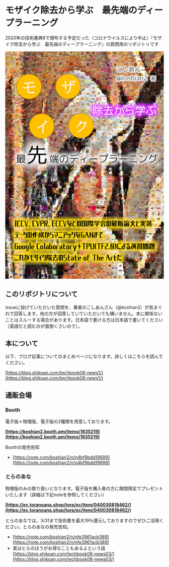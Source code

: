 # モザイク除去から学ぶ　最先端のディープラーニング
2020年の技術書典8で頒布する予定だった（コロナウイルスにより中止）『モザイク除去から学ぶ　最先端のディープラーニング』の質問用のリポジトリです

![](https://github.com/koshian2/MosaicDeeplearningBook/blob/master/images/title.png)

## このリポジトリについて
issueに投げていただいた質問を、著者のこしあんさん（@koshian2）が気まぐれで回答します。他の方が回答していていただいても構いません。本に関係ないことはスルーする場合があります。日本語で書ける方は日本語で書いてください（英語だと読むのが面倒くさいので）。

## 本について
以下、ブログ記事についてのまとめページになります。詳しくはこちらを読んでください。

[https://blog.shikoan.com/techbook08-news1/](https://blog.shikoan.com/techbook08-news1/)

## 通販会場
### Booth
電子版＋物理版、電子版の2種類を用意しております。

**[https://koshian2.booth.pm/items/1835219](https://koshian2.booth.pm/items/1835219)**

Boothの発売告知

* [https://note.com/koshian2/n/n4bf9bdd19699](https://note.com/koshian2/n/n4bf9bdd19699)

### とらのあな
物理版のみの取り扱いとなります。電子版を購入者の方に期間限定でプレゼントいたします（詳細は下記noteを参照してください）

**[https://ec.toranoana.shop/tora/ec/item/040030818462/](https://ec.toranoana.shop/tora/ec/item/040030818462/)**

とらのあなでは、3/31まで技術書を最大19％還元しておりますのでぜひご活用ください。とらのあなの発売告知。

* [https://note.com/koshian2/n/nfe3961acb389](https://note.com/koshian2/n/nfe3961acb389)
* 実はとらのほうがお得なこともあるよという話　[https://blog.shikoan.com/techbook08-news03/](https://blog.shikoan.com/techbook08-news03/)


